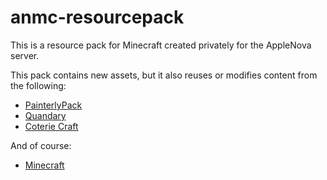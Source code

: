 # anmc-resourcepack

This is a resource pack for Minecraft created privately for the AppleNova server.

This pack contains new assets, but it also reuses or modifies content from the following:

- [PainterlyPack](http://painterlypack.net/)
- [Quandary](http://www.retributiongames.com/quandary/)
- [Coterie Craft](http://minecraftforum.net/topic/115061-/)

And of course:

- [Minecraft](https://minecraft.net/)

